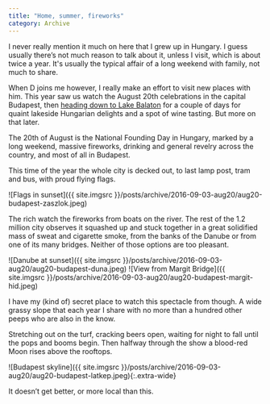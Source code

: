 ```yaml
---
title: "Home, summer, fireworks"
category: Archive
---
```


I never really mention it much on here that I grew up in Hungary. I guess usually there’s not much reason to talk about it, unless I visit, which is about twice a year. It's usually the typical affair of a long weekend with family, not much to share.

When D joins me however, I really make an effort to visit new places with him. This year saw us watch the August 20th celebrations in the capital Budapest, then [heading down to Lake Balaton](/archive/2016/09/10/badacsony.html) for a couple of days for quaint lakeside Hungarian delights and a spot of wine tasting. But more on that later.

The 20th of August is the National Founding Day in Hungary, marked by a long weekend, massive fireworks, drinking and general revelry across the country, and most of all in Budapest.

This time of the year the whole city is decked out, to last lamp post, tram and bus, with proud flying flags.

![Flags in sunset]({{ site.imgsrc }}/posts/archive/2016-09-03-aug20/aug20-budapest-zaszlok.jpeg)

The rich watch the fireworks from boats on the river. The rest of the 1.2 million city observes it squashed up and stuck together in a great solidified mass of sweat and cigarette smoke, from the banks of the Danube or from one of its many bridges. Neither of those options are too pleasant.

![Danube at sunset]({{ site.imgsrc }}/posts/archive/2016-09-03-aug20/aug20-budapest-duna.jpeg)
![View from Margit Bridge]({{ site.imgsrc }}/posts/archive/2016-09-03-aug20/aug20-budapest-margit-hid.jpeg)

I have my (kind of) secret place to watch this spectacle from though. A wide grassy slope that each year I share with no more than a hundred other peeps who are also in the know. 

Stretching out on the turf, cracking beers open, waiting for night to fall until the pops and booms begin. Then halfway through the show a blood-red Moon rises above the rooftops.

![Budapest skyline]({{ site.imgsrc }}/posts/archive/2016-09-03-aug20/aug20-budapest-latkep.jpeg){:.extra-wide}

It doesn’t get better, or more local than this.